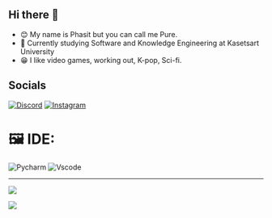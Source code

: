 ## Hi there 👋

- 😊 My name is Phasit but you can call me Pure.
- 🏫 Currently studying Software and Knowledge Engineering at Kasetsart University
- 😁 I like video games, working out, K-pop, Sci-fi.

## Socials

[![Discord](https://img.shields.io/badge/Discord-7289DA?style=for-the-badge&logo=discord&logoColor=white)](https://discord.gg/424933731271180288) 
[![Instagram](https://img.shields.io/badge/Instagram-E4405F?style=for-the-badge&logo=instagram&logoColor=white)](https://instagram.com/idontthinkimpure)

# 🖼️ IDE:

![Pycharm](https://img.shields.io/badge/PyCharm-000000.svg?&style=for-the-badge&logo=PyCharm&logoColor=white) 
![Vscode](https://img.shields.io/badge/Visual_Studio_Code-0078D4?style=for-the-badge&logo=visual%20studio%20code&logoColor=white)

---
[![](https://visitcount.itsvg.in/api?id=PeanutPK&icon=0&color=0)](https://visitcount.itsvg.in)

![](https://github-readme-stats.vercel.app/api/top-langs/?username=PeanutPK&theme=dark&hide_border=false&include_all_commits=false&count_private=false&layout=compact)

<!-- Proudly created with GPRM ( https://gprm.itsvg.in ) -->

